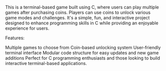 This is a terminal-based game built using C, where users can play multiple games after purchasing coins. Players can use coins to unlock various game modes and challenges. It's a simple, fun, and interactive project designed to enhance programming skills in C while providing an enjoyable experience for users.

Features:

Multiple games to choose from
Coin-based unlocking system
User-friendly terminal interface
Modular code structure for easy updates and new game additions
Perfect for C programming enthusiasts and those looking to build interactive terminal-based applications.
